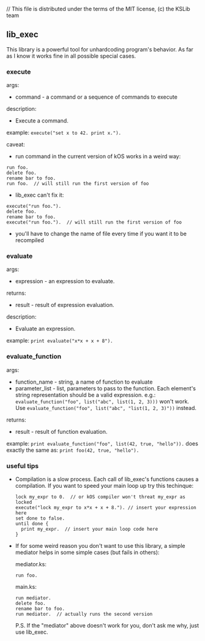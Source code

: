 // This file is distributed under the terms of the MIT license, (c) the KSLib team

## lib_exec

This library is a powerful tool for unhardcoding program's behavior.
As far as I know it works fine in all possible special cases.

### execute

args:
  * command - a command or a sequence of commands to execute

description:
  * Execute a command.

example:
  `execute("set x to 42. print x.").`
  
caveat:
  * run command in the current version of kOS works in a weird way:
```
run foo.
delete foo.
rename bar to foo.
run foo.  // will still run the first version of foo
```
  * lib_exec can't fix it:
```
execute("run foo.").
delete foo.
rename bar to foo.
execute("run foo.").  // will still run the first version of foo
```
  * you'll have to change the name of file every time if you want it to be recompiled


### evaluate

args:
  * expression - an expression to evaluate.

returns:
  * result - result of expression evaluation.

description:
  * Evaluate an expression.

example:
  `print evaluate("x*x + x + 8").`

### evaluate_function

args:
  * function_name - string, a name of function to evaluate
  * parameter_list - list, parameters to pass to the function. Each element's
    string representation should be a valid expression.
    e.g.: `evaluate_function("foo", list("abc", list(1, 2, 3)))` won't work.
    Use `evaluate_function("foo", list("abc", "list(1, 2, 3)"))` instead.

returns:
  * result - result of function evaluation.

example:
  `print evaluate_function("foo", list(42, true, "hello")).`
  does exactly the same as:
  `print foo(42, true, "hello").`

### useful tips

* Compilation is a slow process. Each call of lib_exec's functions causes
  a compilation. If you want to speed your main loop up try this techinque:
  ```
  lock my_expr to 0.  // or kOS compiler won't threat my_expr as locked
  execute("lock my_expr to x*x + x + 8."). // insert your expression here
  set done to false.
  until done {
    print my_expr.  // insert your main loop code here
  }
  ```

* If for some weird reason you don't want to use this library, a simple mediator
  helps in some simple cases (but fails in others):

  mediator.ks:
  ```
  run foo.
  ```
  main.ks:
  ```
  run mediator.
  delete foo.
  rename bar to foo.
  run mediator.  // actually runs the second version
  ```

  P.S. If the "mediator" above doesn't work for you, don't ask me why, just use
  lib_exec.

